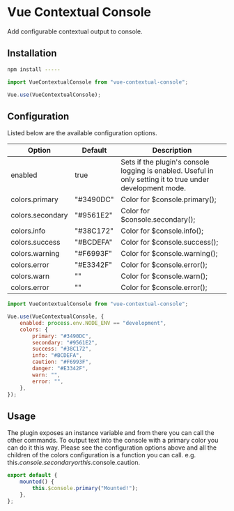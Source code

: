 # Vue Contextual Console

Add configurable contextual output to console.

## Installation


```bash
npm install -----
```

```javascript
import VueContextualConsole from "vue-contextual-console";

Vue.use(VueContextualConsole);
```

## Configuration

Listed below are the available configuration options.

| Option           | Default   | Description                                                                                                |
| ---------------- | --------- | ---------------------------------------------------------------------------------------------------------- |
| enabled          | true      | Sets if the plugin's console logging is enabled. Useful in only setting it to true under development mode. |
| colors.primary   | "#3490DC" | Color for \$console.primary();                                                                             |
| colors.secondary | "#9561E2" | Color for \$console.secondary();                                                                           |
| colors.info      | "#38C172" | Color for \$console.info();                                                                                |
| colors.success   | "#BCDEFA" | Color for \$console.success();                                                                             |
| colors.warning   | "#F6993F" | Color for \$console.warning();                                                                             |
| colors.error     | "#E3342F" | Color for \$console.error();                                                                               |
| colors.warn      | ""        | Color for \$console.warn();                                                                                |
| colors.error     | ""        | Color for \$console.error();                                                                               |

```javascript
import VueContextualConsole from "vue-contextual-console";

Vue.use(VueContextualConsole, {
	enabled: process.env.NODE_ENV == "development",
	colors: {
		primary: "#3490DC",
		secondary: "#9561E2",
		success: "#38C172",
		info: "#BCDEFA",
		caution: "#F6993F",
		danger: "#E3342F",
		warn: "",
		error: "",
	},
});
```

## Usage

The plugin exposes an instance variable and from there you can call the other commands. To output text into the console with a primary color you can do it this way. Please see the configuration options above and all the children of the colors configuration is a function you can call. e.g. this.$console.secondary or this.$console.caution.

```javascript
export default {
	mounted() {
		this.$console.primary("Mounted!");
	},
};
```
